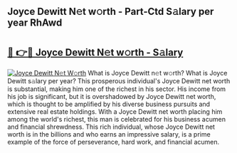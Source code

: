 ## Joyce Dewitt N𝚎t w𝚘rth - Part-Ctd S𝚊lary per year RhAwd

# <h2><a href="http://gc05koy.nevu.top/?p=Joyce+Dewitt">🔗 👉🔴 Joyce Dewitt N𝚎t w𝚘rth - S𝚊lary</a></h2>

[![Joyce Dewitt N𝚎t W𝚘rth](https://i.imgur.com/Oavwk0R.jpeg)](http://gc05koy.nevu.top/?p=Joyce+Dewitt)
What is Joyce Dewitt n𝚎t w𝚘rth? What is Joyce Dewitt s𝚊lary per year?
This prosperous individual's Joyce Dewitt net worth is substantial, making him one of the richest in his sector. His income from his job is significant, but it is overshadowed by Joyce Dewitt net worth, which is thought to be amplified by his diverse business pursuits and extensive real estate holdings. With a Joyce Dewitt net worth placing him among the world's richest, this man is celebrated for his business acumen and financial shrewdness. This rich individual, whose Joyce Dewitt net worth is in the billions and who earns an impressive salary, is a prime example of the force of perseverance, hard work, and financial acumen.
